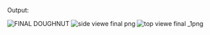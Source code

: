 Output:

![FINAL DOUGHNUT](https://user-images.githubusercontent.com/55328883/153341700-226c6828-a8d9-42d6-8a98-546f715672a8.png)
![side viewe final png](https://user-images.githubusercontent.com/55328883/153341705-ee90c93a-d5de-422d-9c28-6ce06f57af67.png)
![top viewe final _1png](https://user-images.githubusercontent.com/55328883/153341706-86b6c8bc-80c5-4460-8108-69848b650019.png)
